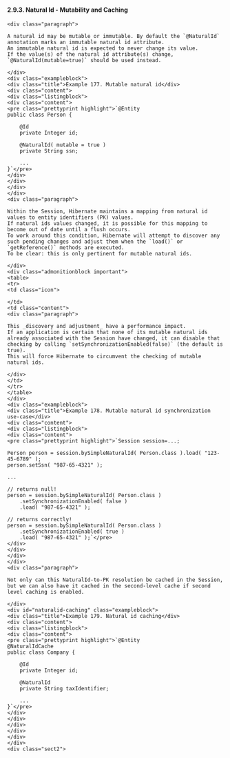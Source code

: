  #### 2.9.3. Natural Id - Mutability and Caching

    <div class="paragraph">

    A natural id may be mutable or immutable. By default the `@NaturalId` annotation marks an immutable natural id attribute.
    An immutable natural id is expected to never change its value.
    If the value(s) of the natural id attribute(s) change, `@NaturalId(mutable=true)` should be used instead.

    </div>
    <div class="exampleblock">
    <div class="title">Example 177. Mutable natural id</div>
    <div class="content">
    <div class="listingblock">
    <div class="content">
    <pre class="prettyprint highlight">`@Entity
    public class Person {

        @Id
        private Integer id;

        @NaturalId( mutable = true )
        private String ssn;

        ...
    }`</pre>
    </div>
    </div>
    </div>
    </div>
    <div class="paragraph">

    Within the Session, Hibernate maintains a mapping from natural id values to entity identifiers (PK) values.
    If natural ids values changed, it is possible for this mapping to become out of date until a flush occurs.
    To work around this condition, Hibernate will attempt to discover any such pending changes and adjust them when the `load()` or `getReference()` methods are executed.
    To be clear: this is only pertinent for mutable natural ids.

    </div>
    <div class="admonitionblock important">
    <table>
    <tr>
    <td class="icon">

    </td>
    <td class="content">
    <div class="paragraph">

    This _discovery and adjustment_ have a performance impact.
    If an application is certain that none of its mutable natural ids already associated with the Session have changed, it can disable that checking by calling `setSynchronizationEnabled(false)` (the default is true).
    This will force Hibernate to circumvent the checking of mutable natural ids.

    </div>
    </td>
    </tr>
    </table>
    </div>
    <div class="exampleblock">
    <div class="title">Example 178. Mutable natural id synchronization use-case</div>
    <div class="content">
    <div class="listingblock">
    <div class="content">
    <pre class="prettyprint highlight">`Session session=...;

    Person person = session.bySimpleNaturalId( Person.class ).load( "123-45-6789" );
    person.setSsn( "987-65-4321" );

    ...

    // returns null!
    person = session.bySimpleNaturalId( Person.class )
        .setSynchronizationEnabled( false )
        .load( "987-65-4321" );

    // returns correctly!
    person = session.bySimpleNaturalId( Person.class )
        .setSynchronizationEnabled( true )
        .load( "987-65-4321" );`</pre>
    </div>
    </div>
    </div>
    </div>
    <div class="paragraph">

    Not only can this NaturalId-to-PK resolution be cached in the Session, but we can also have it cached in the second-level cache if second level caching is enabled.

    </div>
    <div id="naturalid-caching" class="exampleblock">
    <div class="title">Example 179. Natural id caching</div>
    <div class="content">
    <div class="listingblock">
    <div class="content">
    <pre class="prettyprint highlight">`@Entity
    @NaturalIdCache
    public class Company {

        @Id
        private Integer id;

        @NaturalId
        private String taxIdentifier;

        ...
    }`</pre>
    </div>
    </div>
    </div>
    </div>
    </div>
    </div>
    <div class="sect2">